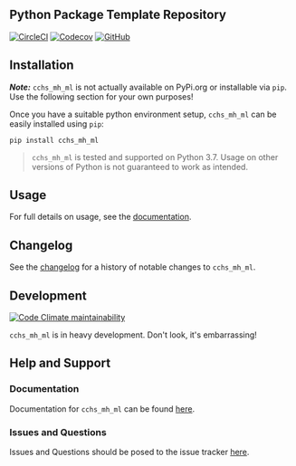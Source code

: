 ## Python Package Template Repository

[![CircleCI](https://img.shields.io/circleci/build/github/paradoxysm/cchs_mh_ml?style=flat-square)](https://circleci.com/gh/paradoxysm/cchs_mh_ml/tree/master)
[![Codecov](https://flat.badgen.net/codecov/c/github/paradoxysm/cchs_mh_ml?label=coverage)](https://codecov.io/gh/paradoxysm/cchs_mh_ml)
[![GitHub](https://flat.badgen.net/github/license/paradoxysm/cchs_mh_ml)](https://github.com/paradoxysm/cchs_mh_ml/blob/master/LICENSE)


## Installation

***Note:*** `cchs_mh_ml` is not actually available on PyPi.org or installable via `pip`. Use the following section for your own purposes!

Once you have a suitable python environment setup, `cchs_mh_ml` can be easily installed using `pip`:
```
pip install cchs_mh_ml
```
> `cchs_mh_ml` is tested and supported on Python 3.7. Usage on other versions of Python is not guaranteed to work as intended.

## Usage

For full details on usage, see the [documentation](https://github.com/paradoxysm/cchs_mh_ml/tree/master/doc).

## Changelog

See the [changelog](https://github.com/paradoxysm/cchs_mh_ml/blob/master/CHANGES.md) for a history of notable changes to `cchs_mh_ml`.

## Development

[![Code Climate maintainability](https://img.shields.io/codeclimate/maintainability-percentage/paradoxysm/cchs_mh_ml?style=flat-square)](https://codeclimate.com/github/paradoxysm/cchs_mh_ml/maintainability)

`cchs_mh_ml` is in heavy development. Don't look, it's embarrassing!

## Help and Support

### Documentation

Documentation for `cchs_mh_ml` can be found [here](https://github.com/paradoxysm/cchs_mh_ml/tree/master/doc).

### Issues and Questions

Issues and Questions should be posed to the issue tracker [here](https://github.com/paradoxysm/cchs_mh_ml/issues).
